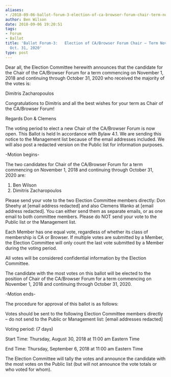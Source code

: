 ```yaml
---
aliases:
- /2018-09-06-ballot-forum-3-election-of-ca-browser-forum-chair-term-nov-1-2018-oct-31-2020/
author: Ben Wilson
date: 2018-09-06 19:20:51
tags:
- Forum
- Ballot
title: 'Ballot Forum-3:   Election of CA/Browser Forum Chair – Term Nov. 1, 2018 –
  Oct. 31, 2020'
type: post
---
```


Dear all,
the Election Committee herewith announces that the candidate for the Chair of the CA/Browser Forum for a term commencing on November 1, 2018 and continuing through October 31, 2020 who received the majority of the votes is:

Dimitris Zacharopoulos

Congratulations to Dimitris and all the best wishes for your term as Chair of the CA/Browser Forum!

Regards
Don & Clemens

The voting period to elect a new Chair of the CA/Browser Forum is now open. This Ballot is held In accordance with Bylaw 4.1. We are sending this notice to the Management list because of the email addresses included. We will also post a redacted version on the Public list for information purposes.

-Motion begins-

The two candidates for Chair of the CA/Browser Forum for a term commencing on November 1, 2018 and continuing through October 31, 2020 are:

1. Ben Wilson
1. Dimitris Zacharopoulos

Please send your vote to the two Election Committee members directly: Don Sheehy at \[email address redacted\] and also Clemens Wanko at \[email address redacted\]. You can either send them as separate emails, or as one email to both committee members. Please do NOT send your vote to the Public list or the Management list.

Each Member has one equal vote, regardless of whether its class of membership is CA or Browser. If multiple votes are submitted by a Member, the Election Committee will only count the last vote submitted by a Member during the voting period.

All votes will be considered confidential information by the Election Committee.

The candidate with the most votes on this ballot will be elected to the position of Chair of the CA/Browser Forum for a term commencing on November 1, 2018 and continuing through October 31, 2020.

-Motion ends-

The procedure for approval of this ballot is as follows:

Votes should be sent to the following Election Committee members directly – do not send to the Public or Management list: \[email addresses redacted\]

Voting period: (7 days)

Start Time: Thursday, August 30, 2018 at 11:00 am Eastern Time

End Time: Thursday, September 6, 2018 at 11:00 am Eastern Time

The Election Committee will tally the votes and announce the candidate with the most votes on the Public list (but will not announce the vote totals or who voted for whom).